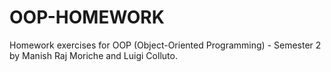 # OOP-HOMEWORK
Homework exercises for OOP (Object-Oriented Programming) - Semester 2 by Manish Raj Moriche and Luigi Colluto.
